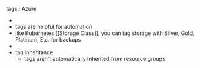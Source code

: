tags:: Azure

-
- tags are helpful for automation
- like Kubernetes [[Storage Class]], you can tag storage with Silver, Gold, Platinum, Etc. for backups
-
- tag inheritance
	- tags aren't automatically inherited from resource groups